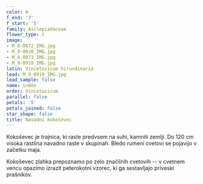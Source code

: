 ```yaml
---
color: W
f_end: '7'
f_start: '5'
family: Asclepiadaceae
flower_type: C
image:
- M_8-0872_IMG.jpg
- M_9-0920_IMG.jpg
- M_8-0873_IMG.jpg
- M_9-0919_IMG.jpg
latin: Vincetoxicum hirundinaria
lead: M_9-0919_IMG.jpg
lead_sample: false
name: index
order: Vincetoxicum
parallel: false
petals: '5'
petals_joined: false
star_shape: false
title: Navadni kokoševec
---
```

Kokoševec je trajnica, ki raste predvsem na suhi, kamniti zemlji. Do 120 cm visoka rastlina navadno raste v skupinah. Bledo rumeni cvetovi se pojavijo v začetku maja.

Kokoševec zlahka prepoznamo po zelo značilnih cvetovih -- v cvetnem vencu opazimo izrazit peterokotni vzorec, ki ga sestavljajo priveski prašnikov.
